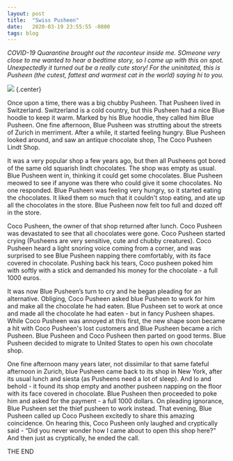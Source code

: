 ```yaml
---
layout: post
title:  "Swiss Pusheen"
date:   2020-03-19 23:55:55 -0800
tags: blog
---
```


*COVID-19 Quarantine brought out the raconteur inside me. SOmeone very close to me wanted to hear a bedtime story, so I came up with this on spot. Unexpectedly it turned out be a really cute story! For the uninitated, this is Pusheen (the cutest, fattest and warmest cat in the world) saying hi to you.*

![](https://chinmay0301.github.io/assets/Pusheen.png)   {.center}


Once upon a time, there was a big chubby Pusheen. That Pusheen lived in Switzerland. Switzerland is a cold country, but this Pusheen had a nice Blue hoodie to keep it warm. Marked by his Blue hoodie, they called him Blue Pusheen. One fine afternoon, Blue Pusheen was strutting about the streets of Zurich in merriment. After a while, it started feeling hungry. Blue Pusheen looked around, and saw an antique chocolate shop, The Coco Pusheen Lindt Shop.  

It was a very popular shop a few years ago, but then all Pusheens got bored of the same old squarish lindt chocolates. The shop was empty as usual. Blue Pusheen went in, thinking it could get some chocolates. Blue Pusheen meowed to see if anyone was there who could give it some chocolates. No one responded. Blue Pusheen was feeling very hungry, so it started eating the chocolates. It liked them so much that it couldn't stop eating, and ate up all the chocolates in the store. Blue Pusheen now felt too full and dozed off in the store. 

Coco Pusheen, the owner of that shop returned after lunch. Coco Pusheen was devastated to see that all chocolates were gone. Coco Pusheen started crying (Pusheens are very sensitive, cute and chubby creatures). Coco Pusheen heard a light snoring voice coming from a corner, and was surprised to see Blue Pusheen napping there comfortably, with its face covered in chocolate. Pushing back his tears, Coco pusheen poked him with softly with a stick and demanded his money for the chocolate - a full 1000 euros. 

It was now Blue Pusheen’s turn to cry and he began pleading for an alternative. Obliging, Coco Pusheen asked blue Pusheen to work for him and make all the chocolate he had eaten. Blue Pusheen set to work at once and made all the chocolate he had eaten - but in fancy Pusheen shapes. While Coco Pusheen was annoyed at this first, the new shape soon became a hit with Coco Pusheen's lost customers and Blue Pusheen became a rich Pusheen. Blue Pusheen and Coco Pusheen then parted on good terms. Blue Pusheen decided to migrate to United States to open his own chocolate shop.

One fine afternoon many years later, not dissimilar to that same fateful afternoon in Zurich, blue Pusheen came back to its shop in New York, after its usual lunch and siesta (as Pusheens need a lot of sleep). And lo and behold - it found its shop empty and another pusheen napping on the floor with its face covered in chocolate. Blue Pusheen then proceeded to poke him and asked for the payment - a full 1000 dollars. On pleading ignorance, Blue Pusheen set the thief pusheen to work instead. That evening, Blue Pusheen called up Coco Pusheen excitedly to share this amazing coincidence. On hearing this, Coco Pusheen only laughed and cryptically said - “Did you never wonder how I came about to open this shop here?” And then just as cryptically, he ended the call. 


THE END











